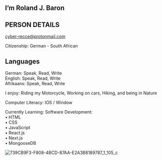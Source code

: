 ## I’m Roland J. Baron

## PERSON DETAILS 

cyber-recce@protonmail.com 

Citizenship: German - South African

## Languages
German: Speak, Read, Write<br>
English: Speak, Read, Write<br>
Afrikaans: Speak, Read, Write<br>

I enjoy: Riding my Motorcycle, Working on cars, Hiking, and being in Nature

Computer Literacy: IOS / Window

Currently Learning: Software Development:<br> 
• HTML<br>
• CSS<br>
• JavaScript<br>
• React.js<br>
• Next.js<br>
• MongooseDB<br>

![739CB9F3-F808-4BCD-87AA-E2A3B8189787_1_105_c](https://github.com/RolandJBaron/RolandJBaron/assets/142206832/1491636e-294d-47ef-ab97-0c888bc1fe7c)


